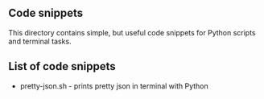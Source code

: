 Code snippets
-------------

This directory contains simple, but useful code snippets for Python scripts and terminal tasks.

List of code snippets
---------------------
- pretty-json.sh - prints pretty json in terminal with Python
